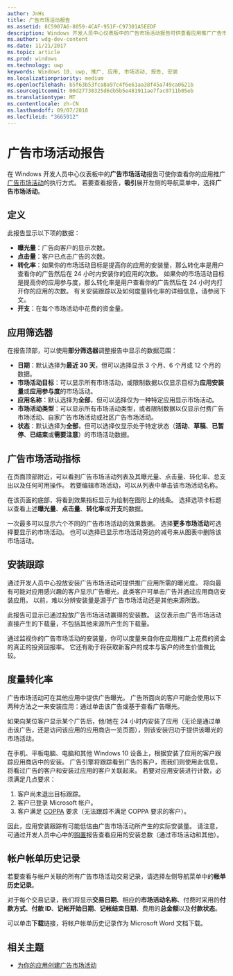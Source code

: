 ```yaml
---
author: JnHs
title: 广告市场活动报告
ms.assetid: 8C5907A6-8059-4CAF-951F-C97301A5EEDF
description: Windows 开发人员中心仪表板中的广告市场活动报告可供查看应用推广广告市场活动的执行方式。
ms.author: wdg-dev-content
ms.date: 11/21/2017
ms.topic: article
ms.prod: windows
ms.technology: uwp
keywords: Windows 10, uwp, 推广, 应用, 市场活动, 报告, 安装
ms.localizationpriority: medium
ms.openlocfilehash: b5f63b53fca8a97c4f6e61aa38f45a749ca0621b
ms.sourcegitcommit: 00d27738325d6db5b5e481911ae7fac0711b05eb
ms.translationtype: MT
ms.contentlocale: zh-CN
ms.lasthandoff: 09/07/2018
ms.locfileid: "3665912"
---
```

# <a name="ad-campaign-report"></a>广告市场活动报告

在 Windows 开发人员中心仪表板中的**广告市场活动**报告可使你查看你的应用推广[广告市场活动](create-an-ad-campaign-for-your-app.md)的执行方式。 若要查看报告，**吸引**展开左侧的导航菜单中，选择**广告市场活动**。

## <a name="definitions"></a>定义

此报告显示以下项的数据：

-   **曝光量**：广告向客户的显示次数。
-   **点击量**：客户已点击广告的次数。
-   **转化率**：如果你的市场活动目标是提高你的应用的安装量，那么转化率是用户查看你的广告然后在 24 小时内安装你的应用的次数。 如果你的市场活动目标是提高你的应用参与度，那么转化率是用户查看你的广告然后在 24 小时内打开你的应用的次数。 有关安装跟踪以及如何度量转化率的详细信息，请参阅下文。
-   **开支**：在每个市场活动中花费的资金量。

## <a name="apply-filters"></a>应用筛选器

在报告顶部，可以使用**部分筛选器**调整报告中显示的数据范围：

-   **日期**：默认选择为**最近 30 天**，但可以选择显示 3 个月、6 个月或 12 个月的数据。
-   **市场活动目标**：可以显示所有市场活动，或限制数据以仅显示目标为**应用安装量**或**应用参与度**的市场活动。
-   **应用名称**：默认选择为**全部**，但可以选择仅为一种特定应用显示市场活动。
-   **市场活动类型**：可以显示所有市场活动类型，或者限制数据以仅显示付费广告市场活动、自家广告市场活动或社区广告市场活动。
-   **状态**：默认选择为**全部**，但可以选择仅显示处于特定状态（**活动**、**草稿**、**已暂停**、**已结束**或**需要注意**）的市场活动数据。


## <a name="ad-campaign-metrics"></a>广告市场活动指标

在页面顶部附近，可以看到广告市场活动列表及其曝光量、点击量、转化率、总支出以及任何可用操作。 若要编辑市场活动，可以从列表中单击该市场活动名称。

在该页面的底部，将看到效果指标显示为绘制在图形上的线条。 选择选项卡标题以查看上述**曝光量**、**点击量**、**转化率**或**开支**的数据。

一次最多可以显示六个不同的广告市场活动的效果数据。 选择**更多市场活动**可选择要显示的市场活动。 也可以选择已显示市场活动旁边的减号来从图表中删除该市场活动。


## <a name="install-tracking"></a>安装跟踪

通过开发人员中心投放安装广告市场活动可提供推广应用所需的曝光度。 将向最有可能对应用感兴趣的客户显示广告曝光，此类客户可单击广告并通过应用商店安装应用。 以前，难以分辨安装量是源于广告市场活动还是其他来源所致。

此报告可显示已通过投放广告市场活动赢得的安装数。 这仅表示由广告市场活动直接产生的下载量，不包括其他来源所产生的下载量。

通过监视你的广告市场活动的安装量，你可以度量来自你在应用推广上花费的资金的真正的投资回报率。 它还有助于将获取新客户的成本与客户的终生价值做比较。


## <a name="measuring-conversions"></a>度量转化率

广告市场活动可在其他应用中提供广告曝光。 广告所面向的客户可能会使用以下两种方法之一来安装应用：通过单击该广告或基于查看广告曝光。

如果向某位客户显示某个广告后，他/她在 24 小时内安装了应用（无论是通过单击该广告，还是访问该应用的应用商店一览页面），则该安装归功于提供该曝光的市场活动。

在手机、平板电脑、电脑和其他 Windows 10 设备上，根据安装了应用的客户跟踪应用商店中的安装。 广告引擎将跟踪看到广告的客户，而我们则使用此信息，将看过广告的客户和安装过应用的客户关联起来。 若要对应用安装进行计数，必须满足几点要求：

1.  客户尚未退出目标跟踪。
2.  客户已登录 Microsoft 帐户。
3.  客户满足 [COPPA](http://go.microsoft.com/fwlink?LinkId=536558) 要求（无法跟踪不满足 COPPA 要求的客户）。

因此，应用安装跟踪有可能低估由广告市场活动所产生的实际安装量。 请注意，可通过开发人员中心中的[购置](acquisitions-report.md)报告查看应用的安装总数（通过市场活动和其他）。


## <a name="account-billing-history"></a>帐户帐单历史记录

若要查看与帐户关联的所有广告市场活动交易记录，请选择左侧导航菜单中的**帐单历史记录**。

对于每个交易记录，我们将显示**交易日期**、相应的**市场活动名称**、付费时采用的**付款方式**、**付款 ID**、**记帐开始日期**、**记帐结束日期**、费用的**总金额**以及**付款状态**。

可以单击**下载**链接，将帐户帐单历史记录作为 Microsoft Word 文档下载。

## <a name="related-topics"></a>相关主题

* [为你的应用创建广告市场活动](create-an-ad-campaign-for-your-app.md)

 

 
